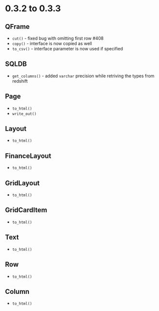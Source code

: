 # 0.3.2 to 0.3.3


## QFrame
- `cut()` - fixed bug with omitting first row #408
- `copy()` - interface is now copied as well
- `to_csv()` - interface parameter is now used if specified

## SQLDB
- `get_columns()` - added `varchar` precision while retriving the types from redshift

## Page
- `to_html()` 
- `write_out()`

## Layout
- `to_html()`

## FinanceLayout
- `to_html()`

## GridLayout
- `to_html()`

## GridCardItem
- `to_html()`

## Text
- `to_html()`

## Row
- `to_html()`

## Column
- `to_html()`